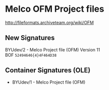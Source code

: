 # Melco OFM Project files
http://fileformats.archiveteam.org/wiki/OFM

## New Signatures

BYUdev/2 - Melco Project file (OFM) Version 11\
BOF  ```52494646{4}4F464D38```

## Container Signatures (OLE)

* BYUdev/1 - Melco Project file (OFM)
